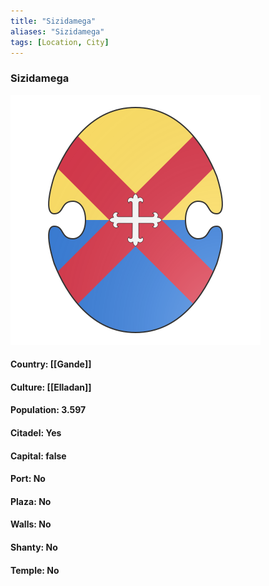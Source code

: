 ```yaml
---
title: "Sizidamega"
aliases: "Sizidamega"
tags: [Location, City]
---
```

### Sizidamega
![](attachment/c6236d7e986ed7a9ddc6e88f2cc9f47f.svg)

#### Country: [[Gande]]

#### Culture: [[Elladan]]

#### Population: 3.597

#### Citadel: Yes

#### Capital: false

#### Port: No

#### Plaza: No

#### Walls: No

#### Shanty: No

#### Temple: No

